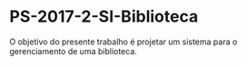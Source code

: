 # PS-2017-2-SI-Biblioteca
O objetivo do presente trabalho é projetar um sistema para o gerenciamento de uma biblioteca.
